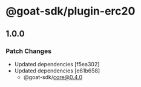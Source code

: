 # @goat-sdk/plugin-erc20

## 1.0.0

### Patch Changes

- Updated dependencies [f5ea302]
- Updated dependencies [e61b658]
  - @goat-sdk/core@0.4.0
